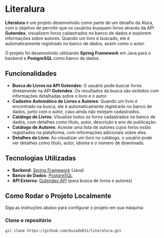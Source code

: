 # Literalura

**Literalura** é um projeto desenvolvido como parte de um desafio da Alura, com o objetivo de permitir que os usuários busquem livros através da API **Gutendex**, visualizem livros cadastrados no banco de dados e explorem informações sobre autores. Quando um livro é buscado, ele é automaticamente registrado no banco de dados, assim como o autor.

O projeto foi desenvolvido utilizando **Spring Framework** em Java para o backend e **PostgreSQL** como banco de dados.

## Funcionalidades

- **Busca de Livros na API Gutendex**: O usuário pode buscar livros diretamente na API **Gutendex**. Os resultados da busca são exibidos com informações detalhadas sobre o livro e o autor.
- **Cadastro Automático de Livros e Autores**: Quando um livro é encontrado na busca, ele é automaticamente registrado no banco de dados, junto com o autor, caso ainda não estejam cadastrados.
- **Catálogo de Livros**: Visualize todos os livros cadastrados no banco de dados, com detalhes como título, autor, descrição e ano de publicação.
- **Catálogo de Autores**: Acesse uma lista de autores cujos livros estão registrados na plataforma, com informações adicionais sobre eles.
- **Detalhes do Livro**: Ao visualizar um livro no catálogo, o usuário pode ver detalhes como título, autor, idioma e o número de downloads.

## Tecnologias Utilizadas

- **Backend**: [Spring Framework](https://spring.io/) (Java)
- **Banco de Dados**: [PostgreSQL](https://www.postgresql.org/)
- **API Externa**: [Gutendex API](https://gutendex.com/) (para busca de livros e autores)

## Como Rodar o Projeto Localmente

Siga as instruções abaixo para configurar o projeto em sua máquina:

### Clone o repositório

```bash
git clone https://github.com/Guiado011/literalura.git

